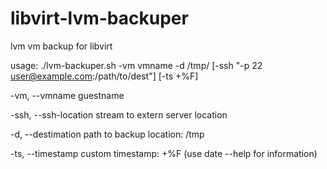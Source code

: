 libvirt-lvm-backuper
====================

lvm vm backup for libvirt


usage: ./lvm-backuper.sh -vm vmname -d /tmp/ [-ssh "-p 22 user@example.com:/path/to/dest"] [-ts +%F] 

-vm, 	--vmname 	guestname

-ssh, --ssh-location 	stream to extern server location

-d, 	--destimation 	path to backup location: /tmp

-ts,	--timestamp	custom timestamp: +%F (use date --help for information)
